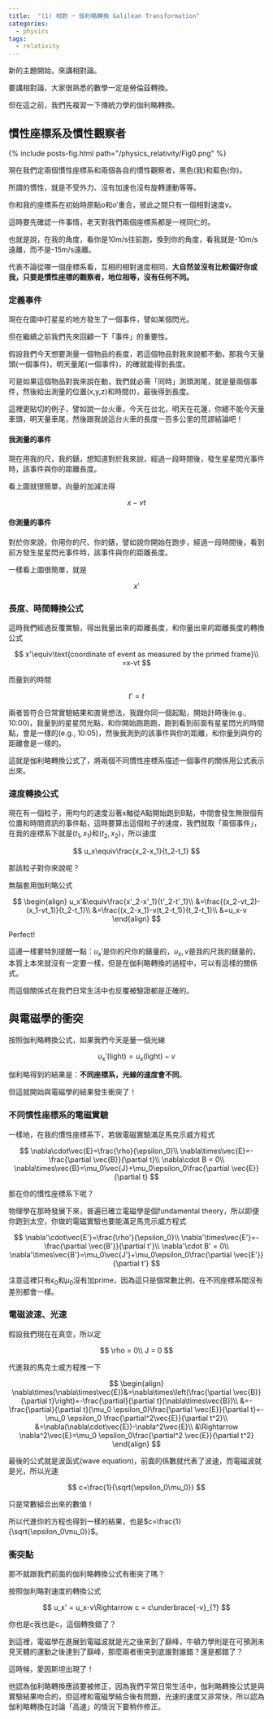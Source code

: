 ```yaml
---
title:  "(1) 相對 ─ 伽利略轉換 Galilean Transformation"
categories:
  - physics
tags:
  - relativity
---
```


新的主題開始，來講相對論。


要講相對論，大家很熟悉的數學一定是勞倫茲轉換。


但在這之前，我們先複習一下傳統力學的伽利略轉換。


## 慣性座標系及慣性觀察者

{% include posts-fig.html path="/physics_relativity/Fig0.png" %}

現在我們定兩個慣性座標系和兩個各自的慣性觀察者，黑色(我)和藍色(你)。


所謂的慣性，就是不受外力、沒有加速也沒有旋轉運動等等。


你和我的座標系在初始時原點$o$和$o'$重合，彼此之間只有一個相對速度$v$。


這時要先確認一件事情，老天對我們兩個座標系都是一視同仁的。


也就是說，在我的角度，看你是10m/s往前跑，換到你的角度，看我就是-10m/s遠離，而不是-15m/s遠離。


代表不論從哪一個座標系看，互相的相對速度相同，**大自然並沒有比較偏好你或我，只要是慣性座標的觀察者，地位相等，沒有任何不同。**

### 定義事件


現在在圖中打星星的地方發生了一個事件，譬如某個閃光。


但在繼續之前我們先來回顧一下「事件」的重要性。


假設我們今天想要測量一個物品的長度，若這個物品對我來說都不動，那我今天量頭(一個事件)，明天量尾(一個事件)，的確就能得到長度。


可是如果這個物品對我來說在動，我們就必需「同時」測頭測尾，就是量兩個事件，然後給出測量的位置(x,y,z)和時間(t)，最後得到長度。


這裡更貼切的例子，譬如說一台火車，今天在台北，明天在花蓮，你總不能今天量車頭，明天量車尾，然後跟我說這台火車的長度一百多公里的荒謬結論吧！


#### 我測量的事件


現在用我的尺，我的錶，想知道對於我來說，經過一段時間後，發生星星閃光事件時，該事件與你的距離長度。


看上圖就很簡單，向量的加減法得

$$
x-vt
$$


#### 你測量的事件


對於你來說，你用你的尺、你的錶，譬如說你開始在跑步，經過一段時間後，看到前方發生星星閃光事件時，該事件與你的距離長度。


一樣看上圖很簡單，就是

$$
x'
$$

### 長度、時間轉換公式

這時我們經過反覆實驗，得出我量出來的距離長度，和你量出來的距離長度的轉換公式

$$
x'\equiv\text{coordinate of event as measured by the primed frame}\\
=x-vt
$$

而量到的時間

$$
t'=t
$$


兩者皆符合日常實驗結果和直覺想法，我跟你同一個起點，開始計時後(e.g., 10:00)，我量到的星星閃光點，和你開始跑跑跑，跑到看到前面有星星閃光的時間點，會是一樣的(e.g., 10:05)，然後我測到的該事件與你的距離，和你量到與你的距離會是一樣的。


這就是伽利略轉換公式了，將兩個不同慣性座標系描述一個事件的關係用公式表示出來。


### 速度轉換公式


現在有一個粒子，用均勻的速度沿著x軸從A點開始跑到B點，中間會發生無限個有位置和時間資訊的事件點，這時要算出這個粒子的速度，我們就取「兩個事件」，在我的座標系下就是$(t_1, x_1)$和$(t_2, x_2)$，所以速度

$$
u_x\equiv\frac{x_2-x_1}{t_2-t_1}
$$

那該粒子對你來說呢？


無腦套用伽利略公式

$$
\begin{align}
u_x'&\equiv\frac{x'_2-x'_1}{t'_2-t'_1}\\
&=\frac{(x_2-vt_2)-(x_1-vt_1)}{t_2-t_1}\\
&=\frac{(x_2-x_1)-v(t_2-t_1)}{t_2-t_1}\\
&=u_x-v
\end{align}
$$


Perfect!


這邊一樣要特別提醒一點：$u_x'$是你的尺你的錶量的，$u_x, v$是我的尺我的錶量的，本質上本來就沒有一定要一樣，但是在伽利略轉換的過程中，可以有這樣的關係式。


而這個關係式在我們日常生活中也反覆被驗證都是正確的。


## 與電磁學的衝突

按照伽利略轉換公式，如果我們今天是量一個光線

$$
u_x'(\text{light}) = u_x(\text{light})-v
$$

伽利略得到的結果是：**不同座標系，光線的速度會不同**。


但這就開始與電磁學的結果發生衝突了！


### 不同慣性座標系的電磁實驗

一樣地，在我的慣性座標系下，若做電磁實驗滿足馬克示威方程式

$$
\nabla\cdot\vec{E}=\frac{\rho}{\epsilon_0}\\
\nabla\times\vec{E}=-\frac{\partial \vec{B}}{\partial t}\\
\nabla\cdot B = 0\\
\nabla\times\vec{B}=\mu_0\vec{J}+\mu_0\epsilon_0\frac{\partial \vec{E}}{\partial t}
$$

那在你的慣性座標系下呢？


物理學在那時發展下來，普遍已確立電磁學是個fundamental theory，所以即便你跑到太空，你做的電磁實驗也要能滿足馬克示威方程式

$$
\nabla'\cdot\vec{E'}=\frac{\rho'}{\epsilon_0}\\
\nabla'\times\vec{E'}=-\frac{\partial \vec{B'}}{\partial t'}\\
\nabla'\cdot B' = 0\\
\nabla'\times\vec{B'}=\mu_0\vec{J'}+\mu_0\epsilon_0\frac{\partial \vec{E'}}{\partial t'}
$$

注意這裡只有$\epsilon_0$和$\mu_0$沒有加prime，因為這只是個常數比例，在不同座標系間沒有差別都會一樣。

### 電磁波速、光速

假設我們現在在真空，所以定

$$
\rho = 0\\
J = 0
$$

代進我的馬克士威方程推一下

$$
\begin{align}
\nabla\times(\nabla\times\vec{E})&=\nabla\times\left(\frac{\partial \vec{B}}{\partial t}\right)=-\frac{\partial}{\partial t}(\nabla\times\vec{B})\\
&=-\frac{\partial}{\partial t}(\mu_0 \epsilon_0)\frac{\partial \vec{E}}{\partial t}=-\mu_0 \epsilon_0 \frac{\partial^2\vec{E}}{\partial t^2}\\
&=\nabla(\nabla\cdot\vec{E})-\nabla^2\vec{E}\\
&\Rightarrow \nabla^2\vec{E}=\mu_0 \epsilon_0\frac{\partial^2 \vec{E}}{\partial t^2}
\end{align}
$$

最後的公式就是波函式(wave equation)，前面的係數就代表了波速，而電磁波就是光，所以光速

$$
c=\frac{1}{\sqrt{\epsilon_0\mu_0}}
$$

只是常數組合出來的數值！


所以代進你的方程也得到一樣的結果，也是$c=\frac{1}{\sqrt{\epsilon_0\mu_0}}$。


### 衝突點


那不就跟我們前面的伽利略轉換公式有衝突了嗎？


按照伽利略對速度的轉換公式

$$
u_x' = u_x-v\Rightarrow c = c\underbrace{-v}_{?}
$$

你也是c我也是c，這個轉換錯了？


到這裡，電磁學在進展到電磁波就是光之後來到了巔峰，牛頓力學則是在可預測未見天體的運動之後達到了巔峰，那麼兩者衝突到底誰對誰錯？還是都錯了？


這時候，愛因斯坦出現了！



他認為伽利略轉換應該要被修正，因為我們平常日常生活中，伽利略轉換公式是與實驗結果吻合的，但這裡和電磁學結合後有問題，光速的速度又非常快，所以認為伽利略轉換在討論「高速」的情況下要稍作修正。





